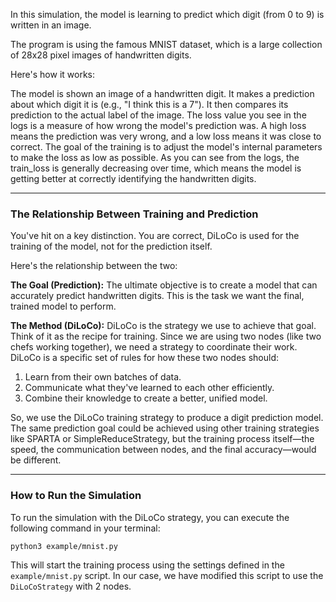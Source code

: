 In this simulation, the model is learning to predict which digit (from 0 to 9) is written in an image.

The program is using the famous MNIST dataset, which is a large collection of 28x28 pixel images of handwritten digits.

Here's how it works:

The model is shown an image of a handwritten digit.
It makes a prediction about which digit it is (e.g., "I think this is a 7").
It then compares its prediction to the actual label of the image.
The loss value you see in the logs is a measure of how wrong the model's prediction was. A high loss means the prediction was very wrong, and a low loss means it was close to correct.
The goal of the training is to adjust the model's internal parameters to make the loss as low as possible. As you can see from the logs, the train_loss is generally decreasing over time, which means the model is getting better at correctly identifying the handwritten digits.

---

### The Relationship Between Training and Prediction

You've hit on a key distinction. You are correct, DiLoCo is used for the training of the model, not for the prediction itself.

Here's the relationship between the two:

**The Goal (Prediction):** The ultimate objective is to create a model that can accurately predict handwritten digits. This is the task we want the final, trained model to perform.

**The Method (DiLoCo):** DiLoCo is the strategy we use to achieve that goal. Think of it as the recipe for training. Since we are using two nodes (like two chefs working together), we need a strategy to coordinate their work. DiLoCo is a specific set of rules for how these two nodes should:

1.  Learn from their own batches of data.
2.  Communicate what they've learned to each other efficiently.
3.  Combine their knowledge to create a better, unified model.

So, we use the DiLoCo training strategy to produce a digit prediction model. The same prediction goal could be achieved using other training strategies like SPARTA or SimpleReduceStrategy, but the training process itself—the speed, the communication between nodes, and the final accuracy—would be different.

---

### How to Run the Simulation

To run the simulation with the DiLoCo strategy, you can execute the following command in your terminal:

```bash
python3 example/mnist.py
```

This will start the training process using the settings defined in the `example/mnist.py` script. In our case, we have modified this script to use the `DiLoCoStrategy` with 2 nodes.